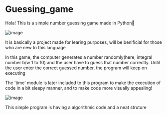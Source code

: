 # Guessing_game
Hola! This is a simple number guessing game made in Python🐍

![image](https://user-images.githubusercontent.com/67814686/113984485-c8558280-9868-11eb-8b83-d4401d935a25.png)

It is basically a project made for learing purposes, will be benificial for those who are new to this language

In this game, the computer generates a number randomly(here, integral number b/w 1 to 10) and the user have to guess that number correctly.
Until the user enter the correct guessed number, the program will keep on executing

The 'time' module is later included to this program to make the execution of code in a bit sleepy manner, and to make code more visually appealing!

![image](https://user-images.githubusercontent.com/67814686/114143076-539a4b00-9931-11eb-81cc-181421573cba.png)

This simple program is having a algorithmic code and a neat struture
